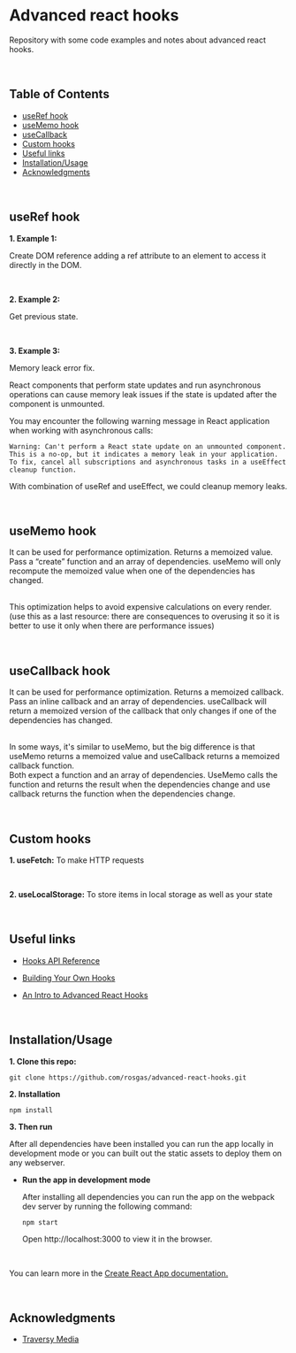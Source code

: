 # Advanced react hooks

Repository with some code examples and notes about advanced react hooks.

<br>

## Table of Contents

- <a href="#useRef">useRef hook</a>
- <a href="#useMemo">useMemo hook</a>
- <a href="#useCallback">useCallback</a>
- <a href="#custom-hooks">Custom hooks</a>
- <a href="#useful-links">Useful links</a>
- <a href="#setup-section">Installation/Usage</a>
- <a href="#acknowledgments-section">Acknowledgments</a>

<br>

<h2 id='useRef'>useRef hook</h2>

**1. Example 1:**

Create DOM reference adding a ref attribute to an element to access it directly in the DOM.

<br>

**2. Example 2:**

Get previous state.

<br>

**3. Example 3:**

Memory leack error fix.

React components that perform state updates and run asynchronous operations can cause memory leak issues if the state is updated after the component is unmounted.

You may encounter the following warning message in React application when working with asynchronous calls:

```
Warning: Can't perform a React state update on an unmounted component.
This is a no-op, but it indicates a memory leak in your application.
To fix, cancel all subscriptions and asynchronous tasks in a useEffect cleanup function.
```

With combination of useRef and useEffect, we could cleanup memory leaks.

<br>

<h2 id='useMemo'> useMemo hook </h2>
It can be used for performance optimization. Returns a memoized value.
<br>
Pass a “create” function and an array of dependencies. useMemo will only recompute the memoized value when one of the dependencies has changed.

<br>
<br>

This optimization helps to avoid expensive calculations on every render.
(use this as a last resource: there are consequences to overusing it so it is better to use it only when there are performance issues)

<br>

<h2 id='useCallback'> useCallback hook </h2>
It can be used for performance optimization. Returns a memoized callback. 
<br>
Pass an inline callback and an array of dependencies. useCallback will return a memoized version of the callback that only changes if one of the dependencies has changed.

<br>
<br>

In some ways, it's similar to useMemo, but the big difference is that useMemo returns a memoized value and useCallback returns a memoized callback function.
<br>
Both expect a function and an array of dependencies. UseMemo calls the function and returns the result when the dependencies change and use callback returns the function when the dependencies change.

<br>

<h2 id='custom-hooks'>Custom hooks</h2>

**1. useFetch:**
To make HTTP requests

<br>

**2. useLocalStorage:**
To store items in local storage as well as your state

<br>

<h2 id="useful-links">Useful links</h2>

- [Hooks API Reference](https://reactjs.org/docs/hooks-reference.html#usecallback)

- [Building Your Own Hooks](https://reactjs.org/docs/hooks-custom.html)

- [An Intro to Advanced React Hooks](https://medium.com/in-the-weeds/an-intro-to-advanced-react-hooks-a8af6397fe28)

<br>

<h2 id="setup-section">Installation/Usage</h2>

**1. Clone this repo:**

```
git clone https://github.com/rosgas/advanced-react-hooks.git
```

**2. Installation**

```
npm install
```

**3. Then run**

After all dependencies have been installed you can run the app locally in development mode or you can built out the static assets to deploy them on any webserver.

- **Run the app in development mode**

  After installing all dependencies you can run the app on the webpack dev server by running the following command:

  ```
  npm start
  ```

  Open http://localhost:3000 to view it in the browser.

<br>

You can learn more in the [Create React App documentation.](https://create-react-app.dev/docs/getting-started/)

<br>

<h2 id="acknowledgments-section">Acknowledgments</h2>

- [Traversy Media](https://www.traversymedia.com/)
